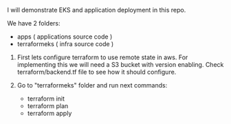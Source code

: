 I will demonstrate EKS and application deployment in this repo.

We have 2 folders:

- apps ( applications source code )
- terraformeks ( infra source code )

1. First lets configure terraform to use remote state in aws.
   For implementing this we will need a S3 bucket with version enabling. Check terraform/backend.tf file to see how it should configure.

2. Go to "terraformeks" folder and run next commands:
   - terraform init
   - terraform plan
   - terraform apply
